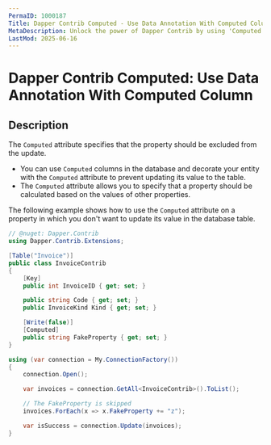 ```yaml
---
PermaID: 1000187
Title: Dapper Contrib Computed - Use Data Annotation With Computed Column
MetaDescription: Unlock the power of Dapper Contrib by using 'Computed' Data Annotation. Learn how to specify a property based on other property values.
LastMod: 2025-06-16
---
```


# Dapper Contrib Computed: Use Data Annotation With Computed Column

## Description

The `Computed` attribute specifies that the property should be excluded from the update. 

 - You can use `Computed` columns in the database and decorate your entity with the `Computed` attribute to prevent updating its value to the table.
 - The `Computed` attribute allows you to specify that a property should be calculated based on the values of other properties. 

The following example shows how to use the `Computed` attribute on a property in which you don't want to update its value in the database table.

```csharp
// @nuget: Dapper.Contrib 
using Dapper.Contrib.Extensions;

[Table("Invoice")]
public class InvoiceContrib
{
	[Key]
	public int InvoiceID { get; set; }

	public string Code { get; set; }
	public InvoiceKind Kind { get; set; }

	[Write(false)]
	[Computed]
	public string FakeProperty { get; set; }
}

using (var connection = My.ConnectionFactory())
{
	connection.Open();

	var invoices = connection.GetAll<InvoiceContrib>().ToList();

	// The FakeProperty is skipped
	invoices.ForEach(x => x.FakeProperty += "z");

	var isSuccess = connection.Update(invoices);
}
```